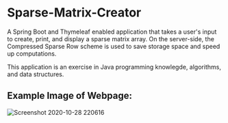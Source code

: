 # Sparse-Matrix-Creator
A Spring Boot and Thymeleaf enabled application that takes a user's input to create, print, and display a sparse matrix array. On the server-side, the Compressed Sparse Row scheme is used to save storage space and speed up computations.

This application is an exercise in Java programming knowlegde, algorithms, and data structures.

## Example Image of Webpage:
![Screenshot 2020-10-28 220616](https://user-images.githubusercontent.com/66150681/97516679-0a010980-196a-11eb-9461-89d2d089431d.jpg)
